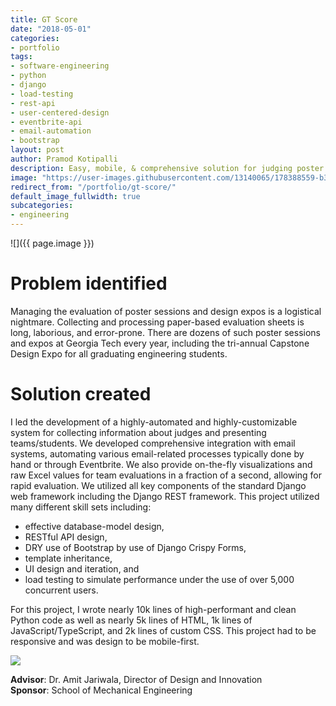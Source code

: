 ```yaml
---
title: GT Score
date: "2018-05-01"
categories:
- portfolio
tags:
- software-engineering
- python
- django
- load-testing
- rest-api
- user-centered-design
- eventbrite-api
- email-automation
- bootstrap
layout: post
author: Pramod Kotipalli
description: Easy, mobile, & comprehensive solution for judging poster sessions
image: "https://user-images.githubusercontent.com/13140065/178388559-b39178c3-0a17-4cc5-9742-aa5bfd2e2f6a.png"
redirect_from: "/portfolio/gt-score/"
default_image_fullwidth: true
subcategories:
- engineering
---
```


![]({{ page.image }})

# Problem identified

Managing the evaluation of poster sessions and design expos
is a logistical nightmare. Collecting and processing
paper-based evaluation sheets is long, laborious, and
error-prone. There are dozens of such poster sessions and
expos at Georgia Tech every year, including the tri-annual
Capstone Design Expo for all graduating engineering
students.

# Solution created

I led the development of a highly-automated and
highly-customizable system for collecting information about
judges and presenting teams/students. We developed
comprehensive integration with email systems, automating
various email-related processes typically done by hand or
through Eventbrite. We also provide on-the-fly
visualizations and raw Excel values for team evaluations in
a fraction of a second, allowing for rapid evaluation. We
utilized all key components of the standard Django web
framework including the Django REST framework. This project
utilized many different skill sets including:

- effective database-model design,
- RESTful API design,
- DRY use of Bootstrap by use of Django Crispy Forms,
- template inheritance,
- UI design and iteration, and 
- load testing to simulate performance under the use of over
  5,000 concurrent users.

For this project, I wrote nearly 10k lines of
high-performant and clean Python code as well as nearly 5k
lines of HTML, 1k lines of JavaScript/TypeScript, and 2k
lines of custom CSS. This project had to be responsive and
was design to be mobile-first.

![](https://user-images.githubusercontent.com/13140065/178388557-aa48a74a-189d-4515-a1bd-3e6abee70ba7.png)

**Advisor**: Dr. Amit Jariwala, Director of Design and
Innovation  
**Sponsor**: School of Mechanical Engineering
